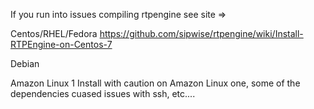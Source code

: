 If you run into issues compiling rtpengine see site =>

Centos/RHEL/Fedora
https://github.com/sipwise/rtpengine/wiki/Install-RTPEngine-on-Centos-7

Debian


Amazon Linux 1
Install with caution on Amazon Linux one, some of the dependencies cuased issues with ssh, etc....
